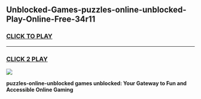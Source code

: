 
## Unblocked-Games-puzzles-online-unblocked-Play-Online-Free-34r11
<h3>
<a href="https://premium76.site?title=puzzles-online-unblocked&ref=26A">CLICK TO PLAY</a></h3>
<hr>

<h3>
<a href="https://premium76.site?title=puzzles-online-unblocked&ref=26A">CLICK 2 PLAY</a>
  
</h3>

<a href="https://premium76.site?title=puzzles-online-unblocked&ref=26A"><img src="https://clearcache.store/games.png"></a>


**puzzles-online-unblocked games unblocked: Your Gateway to Fun and Accessible Online Gaming**
